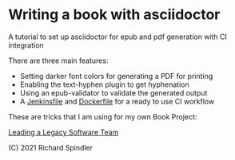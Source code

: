 # Writing a book with asciidoctor

A tutorial to set up asciidoctor for epub and pdf generation with CI integration

There are three main features:

* Setting darker font colors for generating a PDF for printing
* Enabling the text-hyphen plugin to get hyphenation
* Using an epub-validator to validate the generated output
* A [Jenkinsfile](Jenkinsfile) and [Dockerfile](Dockerfile) for a ready to use CI workflow

These are tricks that I am using for my own Book Project:

[Leading a Legacy Software Team](https://softwareteambook.tk/)


(C) 2021 Richard Spindler
